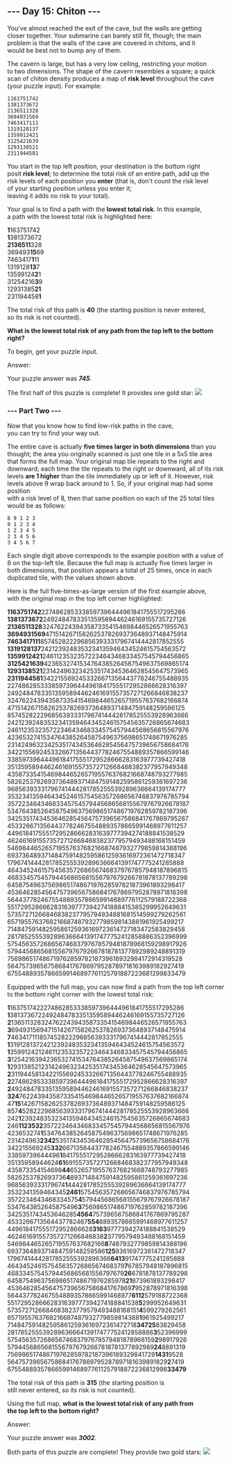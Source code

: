 ## --- Day 15: Chiton --- ##
You've almost reached the exit of the cave, but the walls are getting     
closer together. Your submarine can barely still fit, though; the main   
problem is that the walls of the cave are covered in chitons, and it   
would be best not to bump any of them.   

The cavern is large, but has a very low ceiling, restricting your motion   
to two dimensions. The shape of the cavern resembles a square; a quick   
scan of chiton density produces a map of **risk level** throughout the cave   
(your puzzle input). For example:
````
1163751742
1381373672
2136511328
3694931569
7463417111
1319128137
1359912421
3125421639
1293138521
2311944581
````
You start in the top left position, your destination is the bottom right   
posit **risk level**; to determine the total risk of an entire path, add up the   
risk levels of each position you **enter** (that is, don't count the risk level   
of your starting position unless you enter it;     
leaving it adds no risk to your total).

Your goal is to find a path with the **lowest total risk**. In this example,    
a path with the lowest total risk is highlighted here:  

**1**163751742    
**1**381373672    
**2136511**328    
369493**15**69    
7463417**1**11    
1319128**13**7    
13599124**2**1    
31254216**3**9    
12931385**21**    
231194458**1**    

The total risk of this path is **40** (the starting position is never entered,   
so its risk is not counted).   

**What is the lowest total risk of any path from the top left to the bottom right?**    

To begin, get your puzzle input.

Answer: 
 
Your puzzle answer was _**745**_.  

The first half of this puzzle is complete! It provides one gold star: ![](https://raw.githubusercontent.com/rcemper/ZPretty/master/1star.png)  

### --- Part Two --- ###
Now that you know how to find low-risk paths in the cave,   
you can try to find your way out.

The entire cave is actually **five times larger in both dimensions** than you    
thought; the area you originally scanned is just one tile in a 5x5 tile area   
that forms the full map. Your original map tile repeats to the right and    
downward; each time the tile repeats to the right or downward, all of its risk    
levels **are 1 higher** than the tile immediately up or left of it. However, risk    
levels above 9 wrap back around to 1. So, if your original map had some position    
with a risk level of 8, then that same position on each of the 25 total tiles   
would be as follows:  
````
8 9 1 2 3
9 1 2 3 4
1 2 3 4 5
2 3 4 5 6
3 4 5 6 7
````
Each single digit above corresponds to the example position with a value of    
8 on the top-left tile. Because the full map is actually five times larger in   
both dimensions, that position appears a total of 25 times, once in each   
duplicated tile, with the values shown above.   

Here is the full five-times-as-large version of the first example above,   
with the original map in the top left corner highlighted:

**1163751742**2274862853338597396444961841755517295286    
**1381373672**2492484783351359589446246169155735727126    
**2136511328**3247622439435873354154698446526571955763    
**3694931569**4715142671582625378269373648937148475914    
**7463417111**8574528222968563933317967414442817852555    
**1319128137**2421239248353234135946434524615754563572    
**1359912421**2461123532357223464346833457545794456865    
**3125421639**4236532741534764385264587549637569865174    
**1293138521**2314249632342535174345364628545647573965    
**2311944581**3422155692453326671356443778246755488935    
22748628533385973964449618417555172952866628316397    
24924847833513595894462461691557357271266846838237    
32476224394358733541546984465265719557637682166874    
47151426715826253782693736489371484759148259586125    
85745282229685639333179674144428178525553928963666    
24212392483532341359464345246157545635726865674683    
24611235323572234643468334575457944568656815567976    
42365327415347643852645875496375698651748671976285    
23142496323425351743453646285456475739656758684176    
34221556924533266713564437782467554889357866599146    
33859739644496184175551729528666283163977739427418    
35135958944624616915573572712668468382377957949348    
43587335415469844652657195576376821668748793277985    
58262537826937364893714847591482595861259361697236    
96856393331796741444281785255539289636664139174777    
35323413594643452461575456357268656746837976785794    
35722346434683345754579445686568155679767926678187    
53476438526458754963756986517486719762859782187396    
34253517434536462854564757396567586841767869795287    
45332667135644377824675548893578665991468977611257    
44961841755517295286662831639777394274188841538529    
46246169155735727126684683823779579493488168151459    
54698446526571955763768216687487932779859814388196    
69373648937148475914825958612593616972361472718347    
17967414442817852555392896366641391747775241285888    
46434524615754563572686567468379767857948187896815    
46833457545794456865681556797679266781878137789298    
64587549637569865174867197628597821873961893298417    
45364628545647573965675868417678697952878971816398    
56443778246755488935786659914689776112579188722368    
55172952866628316397773942741888415385299952649631    
57357271266846838237795794934881681514599279262561    
65719557637682166874879327798598143881961925499217    
71484759148259586125936169723614727183472583829458    
28178525553928963666413917477752412858886352396999    
57545635726865674683797678579481878968159298917926    
57944568656815567976792667818781377892989248891319    
75698651748671976285978218739618932984172914319528    
56475739656758684176786979528789718163989182927419    
67554889357866599146897761125791887223681299833479    

Equipped with the full map, you can now find a path from the top left corner     
to the bottom right corner with the lowest total risk:   

**1**1637517422274862853338597396444961841755517295286    
**1**3813736722492484783351359589446246169155735727126    
**2**1365113283247622439435873354154698446526571955763    
**3**6949315694715142671582625378269373648937148475914    
**7**4634171118574528222968563933317967414442817852555    
**1**3191281372421239248353234135946434524615754563572    
**1**3599124212461123532357223464346833457545794456865    
**3**1254216394236532741534764385264587549637569865174    
**1**2931385212314249632342535174345364628545647573965    
**2**3119445813422155692453326671356443778246755488935    
**2**2748628533385973964449618417555172952866628316397    
**2**4924847833513595894462461691557357271266846838237    
**324**76224394358733541546984465265719557637682166874    
47**15**1426715826253782693736489371484759148259586125    
857**4**5282229685639333179674144428178525553928963666    
242**1**2392483532341359464345246157545635726865674683    
246**1123532**3572234643468334575457944568656815567976    
423653274**1**5347643852645875496375698651748671976285    
231424963**2342**5351743453646285456475739656758684176    
342215569245**332**66713564437782467554889357866599146    
33859739644496**1**84175551729528666283163977739427418    
35135958944624**61**6915573572712668468382377957949348    
435873354154698**44**652657195576376821668748793277985    
5826253782693736**4**893714847591482595861259361697236    
9685639333179674**1**444281785255539289636664139174777    
3532341359464345**2461**575456357268656746837976785794    
3572234643468334575**4**579445686568155679767926678187    
5347643852645875496**3**756986517486719762859782187396    
3425351743453646285**4564**757396567586841767869795287    
4533266713564437782467**554**8893578665991468977611257    
449618417555172952866628**3163**9777394274188841538529    
462461691557357271266846838**2**3779579493488168151459    
546984465265719557637682166**8**7487932779859814388196    
693736489371484759148259586**125**93616972361472718347    
17967414442817852555392896366**6413**91747775241285888    
46434524615754563572686567468379**7**67857948187896815    
46833457545794456865681556797679**26**6781878137789298    
645875496375698651748671976285978**21**873961893298417    
4536462854564757396567586841767869**7**952878971816398    
5644377824675548893578665991468977**6112**579188722368    
5517295286662831639777394274188841538**5**299952649631    
5735727126684683823779579493488168151**4**599279262561    
6571955763768216687487932779859814388**1**961925499217    
7148475914825958612593616972361472718**34725**83829458    
28178525553928963666413917477752412858886**3**52396999    
57545635726865674683797678579481878968159**2**98917926    
57944568656815567976792667818781377892989**24**8891319    
756986517486719762859782187396189329841729**1431**9528    
564757396567586841767869795287897181639891829**2**7419    
675548893578665991468977611257918872236812998**33479**    
    
The total risk of this path is **315** (the starting position is   
still never entered, so its risk is not counted).    

Using the full map, **what is the lowest total risk of any path from     
the top left to the bottom right?**

Answer: 
 
Your puzzle answer was _**3002**_.

Both parts of this puzzle are complete! They provide two gold stars:  ![](https://raw.githubusercontent.com/rcemper/ZPretty/master/2star.png)
